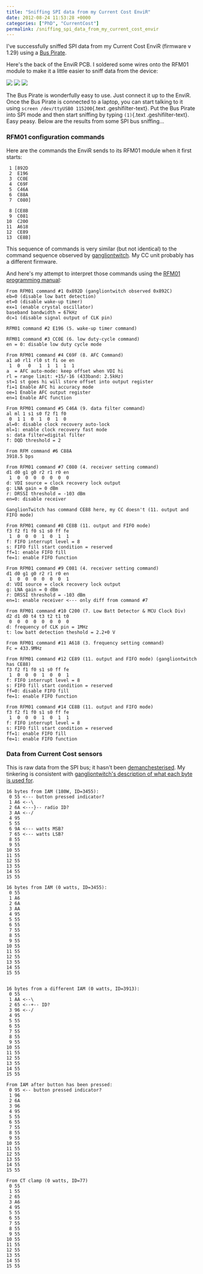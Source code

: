 ```yaml
---
title: "Sniffing SPI data from my Current Cost EnviR"
date: 2012-08-24 11:53:28 +0000
categories: ["PhD", "CurrentCost"]
permalink: /sniffing_spi_data_from_my_current_cost_envir
---
```

I've successfully sniffed SPI data from my Current Cost EnviR (firmware
v 1.29) using a [Bus Pirate](http://proto-pic.co.uk/bus-pirate/).

Here's the back of the EnviR PCB. I soldered some wires onto the RFM01
module to make it a little easier to sniff data from the device:

<span class="flickr-wrap" style="width:640px;"><span
class="flickr-image">[![](https://farm9.staticflickr.com/8436/7850321684_f2a1471fbf_z.jpg)](https://www.flickr.com/photos/37816297@N06/7850321684)</span></span>
<span class="flickr-wrap" style="width:480px;"><span
class="flickr-image">[![](https://farm9.staticflickr.com/8426/7850317600_a3ea469659_z.jpg)](https://www.flickr.com/photos/37816297@N06/7850317600)</span></span>
<span class="flickr-wrap" style="width:640px;"><span
class="flickr-image">[![](https://farm8.staticflickr.com/7136/7850313408_09d2286356_z.jpg)](https://www.flickr.com/photos/37816297@N06/7850313408)</span></span>

The Bus Pirate is wonderfully easy to use. Just connect it up to the
EnviR. Once the Bus Pirate is connected to a laptop, you can start
talking to it using <span
class="geshifilter">`screen /dev/ttyUSB0 115200`{.text
.geshifilter-text}</span>. Put the Bus Pirate into SPI mode and then
start sniffing by typing <span class="geshifilter">`(1)`{.text
.geshifilter-text}</span>. Easy peasy. Below are the results from some
SPI bus sniffing...

<!--break-->

### RFM01 configuration commands

Here are the commands the EnviR sends to its RFM01 module when it first
starts:

<div class="geshifilter">

``` {.text .geshifilter-text style="font-family:monospace;"}
 1 [892D
 2  E196
 3  CC0E
 4  C69F
 5  C46A
 6  C88A
 7  C080]
 
 8 [CE8B
 9  C081
10  C200
11  A618
12  CE89
13  CE8B]
```

</div>

This sequence of commands is very similar (but not identical) to the
command sequence observed by
[gangliontwitch](http://gangliontwitch.com/ccPower.html). My CC unit
probably has a different firmware.

And here's my attempt to interpret those commands using the [RFM01
programming manual](http://www.hoperf.com/upload/rf/RF01_code.pdf):

<div class="geshifilter">

``` {.text .geshifilter-text style="font-family:monospace;"}
From RFM01 command #1 0x892D (gangliontwitch observed 0x892C)
eb=0 (disable low batt detection)
et=0 (disable wake-up timer)
ex=1 (enable crystal oscillator)
baseband bandwidth = 67kHz
dc=1 (disable signal output of CLK pin)
 
RFM01 command #2 E196 (5. wake-up timer command)
 
RFM01 command #3 CC0E (6. low duty-cycle command)
en = 0: disable low duty cycle mode
 
From RFM01 command #4 C69F (8. AFC Command)
a1 a0 rl1 rl0 st fi oe en
 1  0   0   1  1  1  1  1
a  = AFC auto-mode: keep offset when VDI hi
rl = range limit: +15/-16 (433band: 2.5kHz)
st=1 st goes hi will store offset into output register
fi=1 Enable AFC hi accuracy mode
oe=1 Enable AFC output register
en=1 Enable AFC function
 
From RFM01 command #5 C46A (9. data filter command)
al ml 1 s1 s0 f2 f1 f0
 0  1 1  0  1  0  1  0
al=0: disable clock recovery auto-lock
ml=1: enable clock recovery fast mode
s: data filter=digital filter
f: DQD threshold = 2
 
From RFM command #6 C88A
3918.5 bps
 
From RFM01 command #7 C080 (4. receiver setting command)
d1 d0 g1 g0 r2 r1 r0 en
 1  0  0  0  0  0  0  0
d: VDI source = clock recovery lock output
g: LNA gain = 0 dBm
r: DRSSI threshold = -103 dBm
en=0: disable receiver
 
GanglionTwitch has command CE88 here, my CC doesn't (11. output and FIFO mode)
 
From RFM01 command #8 CE8B (11. output and FIFO mode)
f3 f2 f1 f0 s1 s0 ff fe
 1  0  0  0  1  0  1  1
f: FIFO interrupt level = 8
s: FIFO fill start condition = reserved
ff=1: enable FIFO fill
fe=1: enable FIFO function
 
From RFM01 command #9 C081 (4. receiver setting command)
d1 d0 g1 g0 r2 r1 r0 en
 1  0  0  0  0  0  0  1
d: VDI source = clock recovery lock output
g: LNA gain = 0 dBm
r: DRSSI threshold = -103 dBm
en=1: enable receiver <--- only diff from command #7
 
From RFM01 command #10 C200 (7. Low Batt Detector & MCU Clock Div)
d2 d1 d0 t4 t3 t2 t1 t0
 0  0  0  0  0  0  0  0
d: frequency of CLK pin = 1MHz
t: low batt detection theshold = 2.2+0 V
 
From RFM01 command #11 A618 (3. frequency setting command)
Fc = 433.9MHz
 
From RFM01 command #12 CE89 (11. output and FIFO mode) (gangliontwitch has CE88)
f3 f2 f1 f0 s1 s0 ff fe
 1  0  0  0  1  0  0  1
f: FIFO interrupt level = 8
s: FIFO fill start condition = reserved
ff=0: disable FIFO fill
fe=1: enable FIFO function
 
From RFM01 command #14 CE8B (11. output and FIFO mode)
f3 f2 f1 f0 s1 s0 ff fe
 1  0  0  0  1  0  1  1
f: FIFO interrupt level = 8
s: FIFO fill start condition = reserved
ff=1: enable FIFO fill
fe=1: enable FIFO function
```

</div>

### Data from Current Cost sensors

This is raw data from the SPI bus; it hasn't been
[demanchesterised](http://gangliontwitch.com/ccPower.html). My tinkering
is consistent with [gangliontwitch's description of what each byte is
used for](http://gangliontwitch.com/ccPower.html).

<div class="geshifilter">

``` {.text .geshifilter-text style="font-family:monospace;"}
16 bytes from IAM (180W, ID=3455):
 0 55 <--- button pressed indicator?
 1 A6 <--\
 2 6A <---}-- radio ID?
 3 AA <--/
 4 95
 5 55
 6 9A <--- watts MSB?
 7 65 <--- watts LSB?
 8 55
 9 55
10 55
11 55
12 55
13 55
14 55
15 55
 
16 bytes from IAM (0 watts, ID=3455):
 0 55
 1 A6
 2 6A
 3 AA
 4 95
 5 55
 6 55
 7 55
 8 55
 9 55
10 55
11 55
12 55
13 55
14 55
15 55
 
 
16 bytes from a different IAM (0 watts, ID=3913):
 0 55
 1 AA <--\
 2 65 <--+-- ID?
 3 96 <--/
 4 95
 5 55
 6 55
 7 55
 8 55
 9 55
10 55
11 55
12 55
13 55
14 55
15 55
 
From IAM after button has been pressed:
 0 95 <-- button pressed indicator?
 1 96
 2 6A
 3 96
 4 95
 5 55
 6 55
 7 55
 8 55
 9 55
10 55
11 55
12 55
13 55
14 55
15 55
 
From CT clamp (0 watts, ID=77)
 0 55
 1 55
 2 65
 3 A6
 4 95
 5 55
 6 55
 7 55 
 8 55
 9 55 
10 55
11 55
12 55
13 55
14 55
15 55
```

</div>

